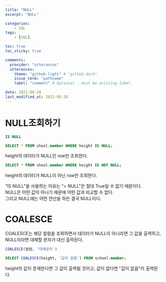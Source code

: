 ```yaml
---
title: "NULL"
excerpt: "NULL"

categories:
    - SQL
tags:
    - [SQL]

toc: true
toc_sticky: true

comments:
  provider: "utterances"
  utterances:
    theme: "github-light" # "github-dark"
    issue_term: "pathname"
    label: "comment" # Optional - must be existing label.

date: 2022-08-28
last_modified_at: 2022-08-28
---
```

# NULL조회하기
```sql
IS NULL
```
```sql
SELECT * FROM shool.member WHERE height IS NULL;
```
height의 데이터가 NULL인 row만 조회한다.
```sql
SELECT * FROM shool.member WHERE height IS NOT NULL;
```
height의 데이터가 NULL이 아닌 row만 조회한다.  

"IS NULL"을 사용하는 이유는 "= NULL"은 절대 True일 수 없기 때문이다.  
NULL은 어떤 값이 아니기 때문에 어떤 값과 비교할 수 없다.  
그리고 NULL에는 어떤 연산을 하든 결국 NULL이다.  
# COALESCE
COALESCE는 해당 컬럼을 조회하면서 데이터가 NULL이 아니라면 그 값을 출력하고, NULL이라면 대체할 문자가 대신 출력된다.
```sql
COALESCE(컬럼, '대체문자')
```
```sql
SELECT COALESCE(height, '값이 없음') FROM school.member;
```
height의 값이 존재한다면 그 값이 출력될 것이고, 값이 없다면 "값이 없음"이 출력된다.  

